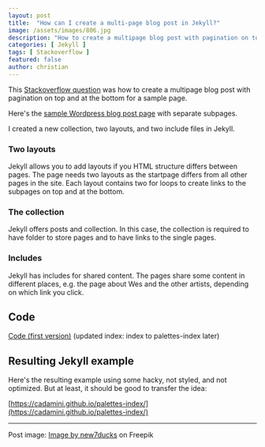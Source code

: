 ```yaml
---
layout: post
title:  "How can I create a multi-page blog post in Jekyll?"
image: /assets/images/806.jpg
description: "How to create a multipage blog post with pagination on top and at the bottom for a sample page with separate layouts for subpages."
categories: [ Jekyll ]
tags: [ Stackoverflow ]
featured: false
author: christian
---
```


This [Stackoverflow question](https://stackoverflow.com/questions/74813094/how-can-i-create-a-multi-page-blog-post-in-jekyll/74869733#comment132162516_74869733) was how to create a multipage blog post with pagination on top and at the bottom for a sample page. 

Here's the [sample Wordpress blog post page](https://shayallenhill.com/ai-generated-palettes/) with separate subpages. 

I created a new collection, two layouts, and two include files in Jekyll. 

### Two layouts

Jekyll allows you to add layouts if you HTML structure differs between pages. The page needs two layouts as the startpage differs from all other pages in the site. Each layout contains two for loops to create links to the subpages on top and at the bottom. 

### The collection

Jekyll offers posts and collection. In this case, the collection is required to have folder to store pages and to have links to the single pages.

### Includes

Jekyll has includes for shared content. The pages share some content in different places, e.g. the page about Wes and the other artists, depending on which link you click.

## Code

[Code (first version)](https://github.com/cadamini/cadamini.github.io/commit/de2921161ad5748c68d99970bf40639245cc5572) (updated index: index to palettes-index later)

## Resulting Jekyll example 

Here's the resulting example using some hacky, not styled, and not optimized. But at least, it should be good to transfer the idea: 

[https://cadamini.github.io/palettes-index/](https://cadamini.github.io/palettes-index/)


---

Post image: <a href="https://www.freepik.com/free-vector/blue-round-modern-annual-report-template_1111040.htm#query=cover&position=2&from_view=keyword">Image by new7ducks</a> on Freepik